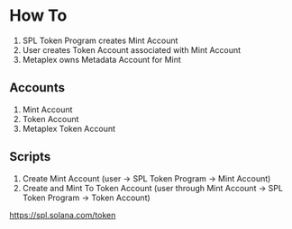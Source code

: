# How To

1. SPL Token Program creates Mint Account
2. User creates Token Account associated with Mint Account
3. Metaplex owns Metadata Account for Mint

## Accounts

1. Mint Account
2. Token Account
3. Metaplex Token Account

## Scripts

1. Create Mint Account (user -> SPL Token Program -> Mint Account)
2. Create and Mint To Token Account (user through Mint Account -> SPL Token Program -> Token Account)

https://spl.solana.com/token
